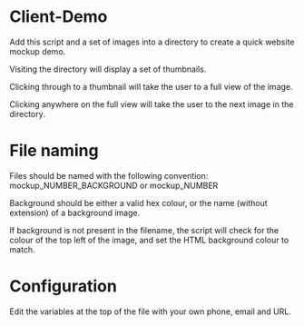 Client-Demo
===========

Add this script and a set of images into a directory to create a quick website mockup demo.

Visiting the directory will display a set of thumbnails.

Clicking through to a thumbnail will take the user to a full view of the image.

Clicking anywhere on the full view will take the user to the next image in the directory.

# File naming
Files should be named with the following convention:
mockup_NUMBER_BACKGROUND
or
mockup_NUMBER

Background should be either a valid hex colour, or the name (without extension) of a background image.

If background is not present in the filename, the script will check for the colour of the top left of the image, and set the HTML background colour to match.

# Configuration
Edit the variables at the top of the file with your own phone, email and URL.